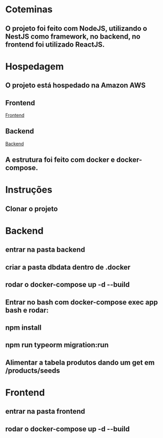 # Coteminas

## O projeto foi feito com NodeJS, utilizando o NestJS como framework, no backend, no frontend foi utilizado ReactJS.

# Hospedagem

## O projeto está hospedado na Amazon AWS

## Frontend

<a href="http://ec2-18-231-107-221.sa-east-1.compute.amazonaws.com:3001" target="_blank">Frontend</a>

## Backend

<a href="http://ec2-18-231-107-221.sa-east-1.compute.amazonaws.com:3002" target="_blank">Backend</a>

## A estrutura foi feito com docker e docker-compose.

# Instruções

## Clonar o projeto

# Backend

## entrar na pasta backend

## criar a pasta dbdata dentro de .docker

## rodar o docker-compose up -d --build

## Entrar no bash com docker-compose exec app bash e rodar:

## npm install

## npm run typeorm migration:run

## Alimentar a tabela produtos dando um get em /products/seeds

# Frontend

## entrar na pasta frontend

## rodar o docker-compose up -d --build
